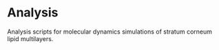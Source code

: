 # Analysis
Analysis scripts for molecular dynamics simulations of stratum corneum lipid multilayers.
